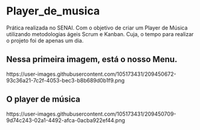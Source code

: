 # Player_de_musica
Prática realizada no SENAI. Com o objetivo de criar um Player de Música utilizando metodologias ágeis Scrum e Kanban. Cuja, o tempo para realizar o projeto foi de apenas 
um dia.

<h2> Nessa primeira imagem, está o nosso Menu. </h2>
https://user-images.githubusercontent.com/105173431/209450672-93c36a21-7c2f-4053-bec3-b8b689d0b1f9.png

<h2> O player de música </h2>
https://user-images.githubusercontent.com/105173431/209450709-9d74c243-02a1-4492-afca-0acba922ef44.png
